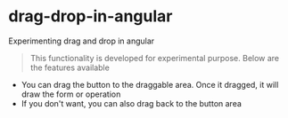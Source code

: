 # drag-drop-in-angular
Experimenting drag and drop in angular

> This functionality is developed for experimental purpose. Below are the features available

 - You can drag the button to the draggable area. Once it dragged, it will draw the form or operation
 - If you don't want, you can also drag back to the button area
